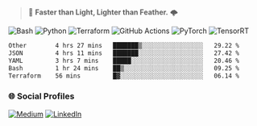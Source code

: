 > :rocket: **Faster than Light, Lighter than Feather.** 🌩️

![Bash](https://img.shields.io/badge/bash-%23121011.svg?style=for-the-badge&logo=gnu-bash&logoColor=white)
![Python](https://img.shields.io/badge/python-3670A0?style=for-the-badge&logo=python&logoColor=ffdd54)
![Terraform](https://img.shields.io/badge/terraform-%235835CC.svg?style=for-the-badge&logo=terraform&logoColor=white)
![GitHub Actions](https://img.shields.io/badge/Github%20Actions-%232671E5.svg?style=for-the-badge&logo=githubactions&logoColor=white)
![PyTorch](https://img.shields.io/badge/torch-%23EE4C2C.svg?style=for-the-badge&logo=pytorch&logoColor=white)
![TensorRT](https://img.shields.io/badge/tensorrt-%234A7C12.svg?style=for-the-badge&logo=nvidia&logoColor=white)
  
<!--START_SECTION:waka-->

```txt
Other        4 hrs 27 mins   ███████▒░░░░░░░░░░░░░░░░░   29.22 %
JSON         4 hrs 11 mins   ███████░░░░░░░░░░░░░░░░░░   27.42 %
YAML         3 hrs 7 mins    █████░░░░░░░░░░░░░░░░░░░░   20.46 %
Bash         1 hr 24 mins    ██▒░░░░░░░░░░░░░░░░░░░░░░   09.25 %
Terraform    56 mins         █▓░░░░░░░░░░░░░░░░░░░░░░░   06.14 %
```

<!--END_SECTION:waka-->

### 🌐 Social Profiles

<a href="https://medium.com/@shinjeongtae">![Medium](https://img.shields.io/badge/Medium-12100E?style=for-the-badge&logo=medium&logoColor=white)</a> <a href="https://www.linkedin.com/in/jungtae-shin-3137781a8/">![LinkedIn](https://img.shields.io/badge/linkedin-%230077B5.svg?style=for-the-badge&logo=linkedin&logoColor=white)</a>
